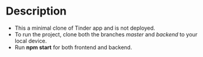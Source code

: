 # Description
* This a minimal clone of Tinder app and is not deployed.
* To run the project, clone both the branches *master* and *backend* to your local device.
* Run **npm start** for both frontend and backend.
